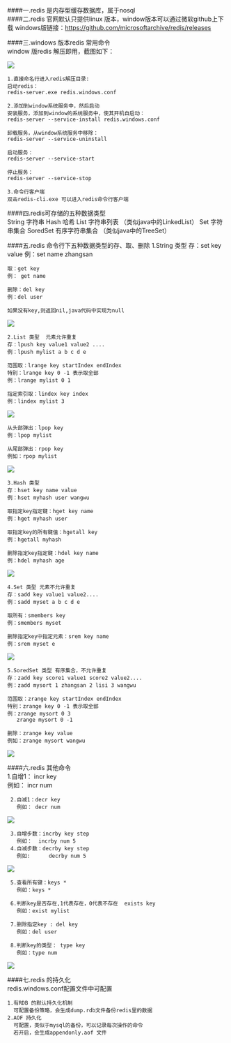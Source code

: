 ####一.redis 是内存型缓存数据库，属于nosql  
####二.redis 官网默认只提供linux 版本，window版本可以通过微软github上下载 
	  windows版链接：https://github.com/microsoftarchive/redis/releases  

####三.windows 版本redis 常用命令  
window 版redis 解压即用，截图如下：
 
![](/16-redis/images/redis_dir.png)    

	1.直接命名行进入redis解压目录: 
	启动redis：
	redis-server.exe redis.windows.conf
  
	2.添加到window系统服务中，然后启动
	安装服务，添加到window的系统服务中，使其开机自启动：
	redis-server --service-install redis.windows.conf   

	卸载服务，从window系统服务中移除：
	redis-server --service-uninstall 

	启动服务： 
	redis-server --service-start 
	
	停止服务： 
	redis-server --service-stop    

	3.命令行客户端 
	双击redis-cli.exe 可以进入redis命令行客户端    


####四.redis可存储的五种数据类型  
	String  	字符串
	Hash 		哈希
	List  		字符串列表 （类似java中的LinkedList）
	Set 		字符串集合
	SoredSet 	有序字符串集合 （类似java中的TreeSet）

####五.redis 命令行下五种数据类型的存、取、删除 
	1.String 类型 
	存：set key value 
	例：set name zhangsan  

	取：get key  
	例： get name      

	删除：del key 
	例：del user

	如果没有key,则返回nil,java代码中实现为null 
![](/16-redis/images/redis_string.png)       

	2.List 类型  元素允许重复
	存：lpush key value1 value2 ....  
	例：lpush mylist a b c d e 
	
	范围取：lrange key startIndex endIndex  
	特别：lrange key 0 -1 表示取全部
	例：lrange mylist 0 1
	
	指定索引取：lindex key index  
	例：lindex mylist 3  
![](/16-redis/images/redis_list_lpush_lrange_lindex.png)     

	从头部弹出：lpop key  
	例：lpop mylist 
	
	从尾部弹出：rpop key 
	例如：rpop mylist  
![](/16-redis/images/redis_list_lpop_rpop.png)   

	3.Hash 类型  
	存：hset key name value 
	例：hset myhash user wangwu 

	取指定key指定键：hget key name 
	例：hget myhash user 

	取指定key的所有键值：hgetall key 
	例：hgetall myhash 

	删除指定key指定键：hdel key name 
	例：hdel myhash age
![](/16-redis/images/redis_hash_set_get_del.png)    

	4.Set 类型 元素不允许重复
	存：sadd key value1 value2.... 
	例：sadd myset a b c d e 

	取所有：smembers key 
	例：smembers myset 

	删除指定key中指定元素：srem key name 
	例：srem myset e
![](/16-redis/images/redis_set_add_members_rem.png)    
  
	5.SoredSet 类型 有序集合，不允许重复  
	存：zadd key score1 value1 score2 value2....
	例：zadd mysort 1 zhangsan 2 lisi 3 wangwu 
	
	范围取：zrange key startIndex endIndex 
	特别：zrange key 0 -1 表示取全部 
	例：zrange mysort 0 3 
	   zrange mysort 0 -1   

	删除：zrange key value  
	例如：zrange mysort wangwu
![](/16-redis/images/redis_sortedset_add_range_rem.png)    

	
####六.redis 其他命令  
	 1.自增1： incr key  
	   例如： incr num  
	
	 2.自减1：decr key 
	   例如： decr num  
![](/16-redis/images/incr_decr.png)  	  

	 3.自增步数：incrby key step
	   例如：	incrby num 5  
	 4.自减步数：decrby key step
	   例如:		decrby num 5
![](/16-redis/images/incrby_decrby.png)     
	
	 5.查看所有键：keys * 
	   例如：keys *  
	
	 6.判断key是否存在,1代表存在，0代表不存在  exists key	 
	   例如：exist mylist  
	
	 7.删除指定key : del key  
	   例如：del user  
	
	 8.判断key的类型： type key 
	   例如：type num   
![](/16-redis/images/redis_common_command.png)       

####七.redis 的持久化  
	redis.windows.conf配置文件中可配置
  
	1.有RDB 的默认持久化机制
	  可配置备份策略，会生成dump.rdb文件备份redis里的数据     
	2.AOF 持久化 
	  可配置，类似于mysql的备份，可以记录每次操作的命令     
      若开启，会生成appendonly.aof 文件   
   
	






	

